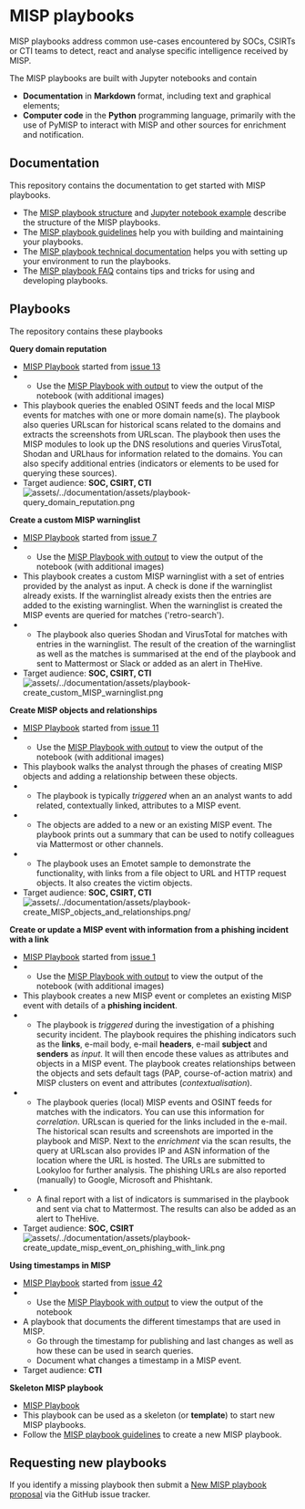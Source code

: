 # MISP playbooks

MISP playbooks address common use-cases encountered by SOCs, CSIRTs or CTI teams to detect, react and analyse specific intelligence received by MISP.

The MISP playbooks are built with Jupyter notebooks and contain
- **Documentation** in **Markdown** format, including text and graphical elements;
- **Computer code** in the **Python** programming language, primarily with the use of PyMISP to interact with MISP and other sources for enrichment and notification.

## Documentation

This repository contains the documentation to get started with MISP playbooks.

- The [MISP playbook structure](documentation/MISP%20playbook%20structure.md) and [Jupyter notebook example](documentation/MISP%20playbook.ipynb) describe the structure of the MISP playbooks.
- The [MISP playbook guidelines](documentation/MISP%20playbook%20guidelines.md) help you with building and maintaining your playbooks.
- The [MISP playbook technical documentation](documentation/MISP%20playbook%20technical%20documentation.md) helps you with setting up your environment to run the playbooks.
- The [MISP playbook FAQ](documentation/MISP%20playbook%20FAQ.md) contains tips and tricks for using and developing playbooks.

## Playbooks

The repository contains these playbooks

**Query domain reputation**

- [MISP Playbook](misp-playbooks/pb_query_domain_reputation.ipynb) started from [issue 13](https://github.com/MISP/misp-playbooks/issues/13)
- - Use the [MISP Playbook with output](misp-playbooks/pb_query_domain_reputation-with_output.ipynb) to view the output of the notebook (with additional images)
-  This playbook queries the enabled OSINT feeds and the local MISP events for matches with one or more domain name(s).
The playbook also queries URLscan for historical scans related to the domains and extracts the screenshots from URLscan. The playbook then uses the MISP modules to look up the DNS resolutions and queries VirusTotal, Shodan and URLhaus for information related to the domains. You can also specify additional entries (indicators or elements to be used for querying these sources).
- Target audience: **SOC, CSIRT, CTI**
![assets/../documentation/assets/playbook-query_domain_reputation.png](assets/../documentation/assets/playbook-query_domain_reputation.png)

**Create a custom MISP warninglist**

- [MISP Playbook](misp-playbooks/pb_create_custom_MISP_warninglist.ipynb) started from [issue 7](https://github.com/MISP/misp-playbooks/issues/7)
- - Use the [MISP Playbook with output](misp-playbooks/pb_create_custom_MISP_warninglist-with_output.ipynb) to view the output of the notebook (with additional images)
-  This playbook creates a custom MISP warninglist with a set of entries provided by the analyst as input. A check is done if the warninglist already exists. If the warninglist already exists then the entries are added to the existing warninglist. When the warninglist is created the MISP events are queried for matches ('retro-search').
- - The playbook also queries Shodan and VirusTotal for matches with entries in the warninglist. The result of the creation of the warninglist as well as the matches is summarised at the end of the playbook and sent to Mattermost or Slack or added as an alert in TheHive.
- Target audience: **SOC, CSIRT, CTI**
![assets/../documentation/assets/playbook-create_custom_MISP_warninglist.png](assets/../documentation/assets/playbook-create_custom_MISP_warninglist.png)

**Create MISP objects and relationships**

- [MISP Playbook](misp-playbooks/pb_create_MISP_objects_and_relationship.ipynb) started from [issue 11](https://github.com/MISP/misp-playbooks/issues/11)
- - Use the [MISP Playbook with output](misp-playbooks/pb_create_MISP_objects_and_relationship-with_output.ipynb) to view the output of the notebook (with additional images)
- This playbook walks the analyst through the phases of creating MISP objects and adding a relationship between these objects. 
- - The playbook is typically *triggered* when an an analyst wants to add related, contextually linked, attributes to a MISP event.
- - The objects are added to a new or an existing MISP event. The playbook prints out a summary that can be used to notify colleagues via Mattermost or other channels.
- - The playbook uses an Emotet sample to demonstrate the functionality, with links from a file object to URL and HTTP request objects. It also creates the victim objects.
- Target audience: **SOC, CSIRT, CTI**
![assets/../documentation/assets/playbook-create_MISP_objects_and_relationships.png/](assets/../documentation/assets/playbook-create_MISP_objects_and_relationships.png)


**Create or update a MISP event with information from a phishing incident with a link**
- [MISP Playbook](misp-playbooks/pb_create_or_update_a_MISP_event_with_information_from_a_phishing_incident_with_a_link.ipynb) started from [issue 1](https://github.com/MISP/misp-playbooks/issues/1)
- - Use the [MISP Playbook with output](misp-playbooks/pb_create_or_update_a_MISP_event_with_information_from_a_phishing_incident_with_a_link-with_output.ipynb) to view the output of the notebook (with additional images)
- This playbook creates a new MISP event or completes an existing MISP event with details of a **phishing incident**.
- - The playbook is *triggered* during the investigation of a phishing security incident. The playbook requires the phishing indicators such as the **links**, e-mail body, e-mail **headers**, e-mail **subject** and **senders** as *input*. It will then encode these values as attributes and objects in a MISP event. The playbook creates relationships between the objects and sets default tags (PAP, course-of-action matrix) and MISP clusters on event and attributes (*contextualisation*).
- - The playbook queries (local) MISP events and OSINT feeds for matches with the indicators. You can use this information for *correlation*. URLscan is queried for the links included in the e-mail. The historical scan results and screenshots are imported in the playbook and MISP. Next to the *enrichment* via the scan results, the query at URLscan also provides IP and ASN information of the location where the URL is hosted. The URLs are submitted to Lookyloo for further analysis. The phishing URLs are also reported (manually) to Google, Microsoft and Phishtank. 
- - A final report with a list of indicators is summarised in the playbook and sent via chat to Mattermost. The results can also be added as an alert to TheHive.
- Target audience: **SOC, CSIRT**
![assets/../documentation/assets/playbook-create_update_misp_event_on_phishing_with_link.png](assets/../documentation/assets/playbook-create_update_misp_event_on_phishing_with_link.png)

**Using timestamps in MISP**
- [MISP Playbook](misp-playbooks/pb_using_timestamps_in_MISP.ipynb) started from [issue 42](https://github.com/MISP/misp-playbooks/issues/42)
- - Use the [MISP Playbook with output](misp-playbooks/pb_using_timestamps_in_MISP.ipynb) to view the output of the notebook
- A playbook that documents the different timestamps that are used in MISP.
  - Go through the timestamp for publishing and last changes as well as how these can be used in search queries.
  - Document what changes a timestamp in a MISP event.
- Target audience: **CTI**

**Skeleton MISP playbook**
- [MISP Playbook](misp-playbooks/pb_skeleton.ipynb)
- This playbook can be used as a skeleton (or **template**) to start new MISP playbooks.
- Follow the [MISP playbook guidelines](documentation/MISP%20playbook%20guidelines.md) to create a new MISP playbook.
  
## Requesting new playbooks

If you identify a missing playbook then submit a [New MISP playbook proposal](https://github.com/MISP/misp-playbooks/issues) via the GitHub issue tracker.
